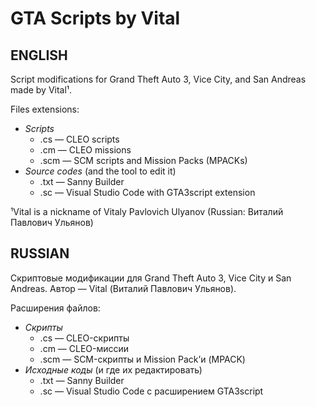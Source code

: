 # GTA Scripts by Vital
## ENGLISH
Script modifications for Grand Theft Auto 3, Vice City, and San Andreas made by Vital¹.

Files extensions:
* _Scripts_
  * .cs — CLEO scripts
  * .cm — CLEO missions
  * .scm — SCM scripts and Mission Packs (MPACKs)
* _Source codes_ (and the tool to edit it)
  * .txt — Sanny Builder
  * .sc — Visual Studio Code with GTA3script extension

¹Vital is a nickname of Vitaly Pavlovich Ulyanov (Russian: Виталий Павлович Ульянов)

## RUSSIAN
Скриптовые модификации для Grand Theft Auto 3, Vice City и San Andreas. Автор — Vital (Виталий Павлович Ульянов).

Расширения файлов:
* _Скрипты_
  * .cs — CLEO-скрипты
  * .cm — CLEO-миссии
  * .scm — SCM-скрипты и Mission Pack’и (MPACK)
* _Исходные коды_ (и где их редактировать)
  * .txt — Sanny Builder
  * .sc — Visual Studio Code с расширением GTA3script